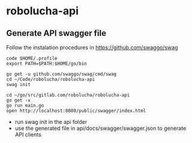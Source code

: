 # robolucha-api

## Generate API swagger file 

Follow the instalation procedures in https://github.com/swaggo/swag

```
code $HOME/.profile
export PATH=$PATH:$HOME/go/bin

go get -u github.com/swaggo/swag/cmd/swag
cd ~/Code/robolucha/robolucha-api
swag init

cd ~/go/src/gitlab.com/robolucha/robolucha-api
go get -v
go run main.go
open http://localhost:8080/public/swagger/index.html

```
- run swag init in the api folder
- use the generated file in api/docs/swagger/swagger.json to generate API clients
